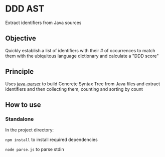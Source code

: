 # DDD AST
Extract identifiers from Java sources

## Objective
Quickly establish a list of identifiers with their # of occurrences to match them with the ubiquitous language 
dictionary and calculate a "DDD score"

## Principle
Uses [java-parser](https://github.com/jhipster/prettier-java/tree/master/packages/java-parser) to build Concrete Syntax 
Tree from Java files and extract identifiers and then collecting them, counting and sorting by count

## How to use

### Standalone

In the project directory:

`npm install` to install required dependencies

`node parse.js` to parse stdin
